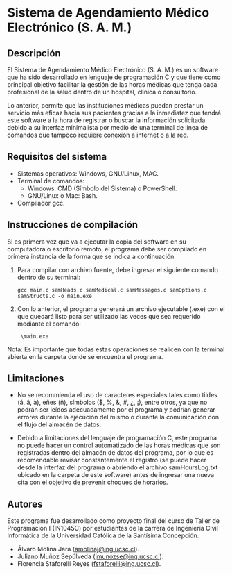 # Sistema de Agendamiento Médico Electrónico (S. A. M.)

## Descripción

El Sistema de Agendamiento Médico Electrónico (S. A. M.) es un software que ha sido desarrollado en lenguaje de programación C y que tiene como principal objetivo facilitar la gestión de las horas médicas que tenga cada profesional de la salud dentro de un hospital, clínica o consultorio.

Lo anterior, permite que las instituciones médicas puedan prestar un servicio más eficaz hacia sus pacientes gracias a la inmediatez que tendrá este software a la hora de registrar o buscar la información solicitada debido a su interfaz minimalista por medio de una terminal de línea de comandos que tampoco requiere conexión a internet o a la red.

## Requisitos del sistema

* Sistemas operativos: Windows, GNU/Linux, MAC.
* Terminal de comandos:
  * Windows: CMD (Símbolo del Sistema) o PowerShell.
  * GNU/Linux o Mac: Bash.
* Compilador gcc.

## Instrucciones de compilación

Si es primera vez que va a ejecutar la copia del software en su computadora o escritorio remoto, el programa debe ser compilado en primera instancia de la forma que se indica a continuación.

1. Para compilar con archivo fuente, debe ingresar el siguiente comando dentro de su terminal:

    `gcc main.c samHeads.c samMedical.c samMessages.c samOptions.c samStructs.c -o main.exe`

2. Con lo anterior, el programa generará un archivo ejecutable (.exe) con el que quedará listo para ser utilizado las veces que sea requerido mediante el comando:

    `.\main.exe`

Nota: Es importante que todas estas operaciones se realicen con la terminal abierta en la carpeta donde se encuentra el programa.

## Limitaciones

* No se recommienda el uso de caracteres especiales tales como tildes (á, â, à), eñes (ñ), símbolos ($, %, &, #, ¿, ¡), entre otros, ya que no podrán ser leídos adecuadamente por el programa y podrían generar errores durante la ejecución del mismo o durante la comunicación con el flujo del almacén de datos.

* Debido a limitaciones del lenguaje de programación C, este programa no puede hacer un control automatizado de las horas médicas que son registradas dentro del almacén de datos del programa, por lo que es recomendable revisar constantemente el registro (se puede hacer desde la interfaz del programa o abriendo el archivo samHoursLog.txt ubicado en la carpeta de este software) antes de ingresar una nueva cita con el objetivo de prevenir choques de horarios.

## Autores

Este programa fue desarrollado como proyecto final del curso de Taller de Programación I (IN1045C) por estudiantes de la carrera de Ingeniería Civil Informática de la Universidad Católica de la Santísima Concepción.

* Álvaro Molina Jara (amolinaj@ing.ucsc.cl).
* Juliano Muñoz Sepúlveda (jmunozse@ing.ucsc.cl).
* Florencia Staforelli Reyes (fstaforelli@ing.ucsc.cl).